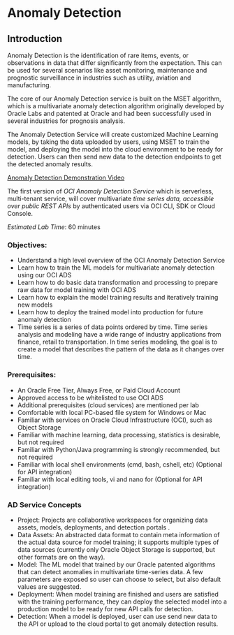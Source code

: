 # Anomaly Detection

## Introduction

Anomaly Detection is the identification of rare items, events, or observations in data that differ significantly from the expectation. This can be used for several scenarios like asset monitoring, maintenance and prognostic surveillance in industries such as utility, aviation and manufacturing.

The core of our Anomaly Detection service is built on the MSET algorithm, which is a multivariate anomaly detection algorithm originally developed by Oracle Labs and patented at Oracle and had been successfully used in several industries for prognosis analysis.

The Anomaly Detection Service will create customized Machine Learning models, by taking the data uploaded by users, using MSET to train the model, and deploying the model into the cloud environment to be ready for detection. Users can then send new data to the detection endpoints to get the detected anomaly results.

[Anomaly Detection Demonstration Video](youtube:aL_05XKProc)


The first version of *OCI Anomaly Detection Service* which is serverless, multi-tenant service, will cover multivariate *time series data, accessible over public REST APIs* by authenticated users via OCI CLI, SDK or Cloud Console.

*Estimated Lab Time*: 60 minutes

### Objectives:

* Understand a high level overview of the OCI Anomaly Detection Service
* Learn how to train the ML models for multivariate anomaly detection using our OCI ADS
* Learn how to do basic data transformation and processing to prepare raw data for model training with OCI ADS
* Learn how to explain the model training results and iteratively training new models
* Learn how to deploy the trained model into production for future anomaly detection
* Time series is a series of data points ordered by time.  Time series analysis and modeling have a wide range of industry applications from finance, retail to transportation.   In time series modeling, the goal is to create a model that describes the pattern of the data as it changes over time.  

### Prerequisites:
* An Oracle Free Tier, Always Free, or Paid Cloud Account
* Approved access to be whitelisted to use OCI ADS
* Additional prerequisites (cloud services) are mentioned per lab
* Comfortable with local PC-based file system for Windows or Mac
* Familiar with services on Oracle Cloud Infrastructure (OCI), such as Object Storage
* Familiar with machine learning, data processing, statistics is desirable, but not required
* Familiar with Python/Java programming is strongly recommended, but not required
* Familiar with local shell environments (cmd, bash, cshell, etc) (Optional for API integration)
* Familiar with local editing tools, vi and nano for (Optional for API integration)

### AD Service Concepts
* Project: Projects are collaborative workspaces for organizing data assets, models, deployments, and detection portals .
* Data Assets: An abstracted data format to contain meta information of the actual data source for model training; it supports multiple types of data sources (currently only Oracle Object Storage is supported, but other formats are on the way).
* Model: The ML model that trained by our Oracle patented algorithms that can detect anomalies in multivariate time-series data. A few parameters are exposed so user can choose to select, but also default values are suggested.
* Deployment: When model training are finished and users are satisfied with the training performance, they can deploy the selected model into a production model to be ready for new API calls for detection.
* Detection: When a model is deployed, user can use send new data to the API or upload to the cloud portal to get anomaly detection results.

